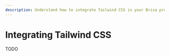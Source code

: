 ```yaml
---
description: Understand how to integrate Tailwind CSS in your Brisa project
---
```


# Integrating Tailwind CSS

TODO
